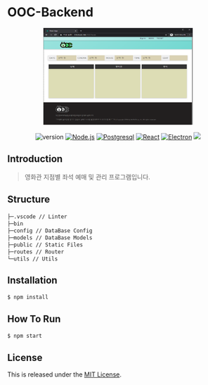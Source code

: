OOC-Backend
===============================


<p align="center">
    <img width="340" height="220" src="https://github.com/AnOldStory/OOC-Frontend/blob/master/readme/example.png?raw=true">
</p>


<p align="center">
    <img src="https://img.shields.io/badge/version-v1.0.0-orange" alt="version"/>
    <a href="https://nodejs.org/ko"><img src="https://img.shields.io/badge/Server-Node.js-green.svg" alt="Node.js"></a>
    <a href="https://www.postgresql.org"><img src="https://img.shields.io/badge/Database-Postgresql-blue.svg" alt="Postgresql"></a>
    <a href="https://reactjs.org/"><img src="https://img.shields.io/badge/FrontEnd-React-9cf.svg" alt="React"></a>
    <a href="https://electronjs.org/"><img src="https://img.shields.io/badge/Packaging-Electron-87F5F5.svg" alt="Electron"></a>
    <img src="https://img.shields.io/badge/lecture-%EB%8D%B0%EC%9D%B4%ED%84%B0%EB%B2%A0%EC%9D%B4%EC%8A%A4(CSE3010)%202019-blueviolet">
</p>
 
Introduction
------------
> 영화관 지점별 좌석 예매 및 관리 프로그램입니다. 


Structure
---------
```
├─.vscode // Linter
├─bin
├─config // DataBase Config
├─models // DataBase Models
├─public // Static Files
├─routes // Router
└─utils // Utils
```
Installation
------------
~~~
$ npm install
~~~

How To Run
----------
~~~
$ npm start
~~~

## License

This is released under the [MIT License](https://opensource.org/licenses/MIT).
